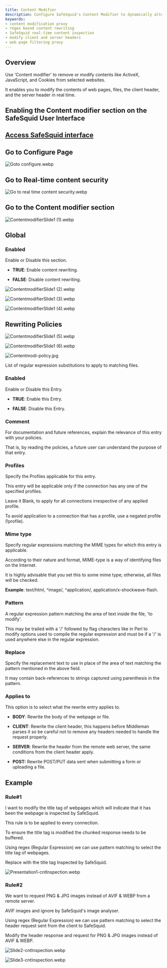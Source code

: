 ```yaml
---
title: Content Modifier  
description: Configure SafeSquid's Content Modifier to dynamically alter HTML, headers, and data in real-time. Remove or replace JavaScript, ActiveX, cookies, and modify content types to improve security and enforce custom web policies.  
keywords:  
- content modification proxy  
- regex based content rewriting  
- SafeSquid real-time content inspection  
- modify client and server headers  
- web page filtering proxy  
---
```


## Overview

Use 'Content modifier' to remove or modify contents like ActiveX, JavaScript, and Cookies from selected websites.

It enables you to modify the contents of web pages, files, the client header, and the server header in real time.

## Enabling the Content modifier section on the SafeSquid User Interface

## [Access SafeSquid interface](/docs/08-SafeSquid%20Interface/Accessing%20the%20SafeSquid%20Interface.md)

## Go to Configure Page

![Goto configure.webp](/img/Configure/Real_Time_Content_Activity/Content_modifier/image1.webp)

## Go to Real-time content security

![Go to real time content security.webp](/img/Configure/Real_Time_Content_Activity/Content_modifier/image2.webp)

## Go to the Content modifier section

![ContentmodifierSlide1 (1).webp](/img/Configure/Real_Time_Content_Activity/Content_modifier/image3.webp)

## Global

### Enabled

Enable or Disable this section.

-   **TRUE**: Enable content rewriting.

-   **FALSE**: Disable content rewriting.

![ContentmodifierSlide1 (2).webp](/img/Configure/Real_Time_Content_Activity/Content_modifier/image4.webp)

![ContentmodifierSlide1 (3).webp](/img/Configure/Real_Time_Content_Activity/Content_modifier/image5.webp)

![ContentmodifierSlide1 (4).webp](/img/Configure/Real_Time_Content_Activity/Content_modifier/image6.webp)

## Rewriting Policies

![ContentmodifierSlide1 (5).webp](/img/Configure/Real_Time_Content_Activity/Content_modifier/image7.webp)

![ContentmodifierSlide1 (6).webp](/img/Configure/Real_Time_Content_Activity/Content_modifier/image8.webp)

![Contentmodi-policy.jpg](/img/Configure/Real_Time_Content_Activity/Content_modifier/image9.webp)

List of regular expression substitutions to apply to matching files.

### Enabled

Enable or Disable this Entry.

-   **TRUE**: Enable this Entry.

-   **FALSE**: Disable this Entry.

### Comment

For documentation and future references, explain the relevance of this entry with your policies.

That is, by reading the policies, a future user can understand the purpose of that entry.

### Profiles

Specify the Profiles applicable for this entry.

This entry will be applicable only if the connection has any one of the specified profiles.

Leave it Blank, to apply for all connections irrespective of any applied profile.

To avoid application to a connection that has a profile, use a negated profile (!profile).

### Mime type

Specify regular expressions matching the MIME types for which this entry is applicable.

According to their nature and format, MIME-type is a way of identifying files on the Internet.

It is highly advisable that you set this to some mime type; otherwise, all files will be checked.

**Example**: text/html, ^image/, ^application/, application/x-shockwave-flash.

### Pattern

A regular expression pattern matching the area of text inside the file, 'to modify'.

This may be trailed with a '/' followed by flag characters like in Perl to modify options used to compile the regular expression and must be if a '/' is used anywhere else in the regular expression.

### Replace

Specify the replacement text to use in place of the area of text matching the pattern mentioned in the above field.

It may contain back-references to strings captured using parenthesis in the pattern.

### Applies to

This option is to select what the rewrite entry applies to.

-   **BODY**: Rewrite the body of the webpage or file.

-   **CLIENT**: Rewrite the client header, this happens before Middleman parses it so be careful not to remove any headers needed to handle the request properly.

-   **SERVER**: Rewrite the header from the remote web server, the same conditions from the client header apply.

-   **POST:** Rewrite POST/PUT data sent when submitting a form or uploading a file.

## Example

### Rule#1

I want to modify the title tag of webpages which will indicate that it has been the webpage is inspected by SafeSquid.

This rule is to be applied to every connection.

To ensure the title tag is modified the chunked response needs to be buffered.

Using regex (Regular Expression) we can use pattern matching to select the title tag of webpages.

Replace with the title tag Inspected by SafeSquid.

![Presentation1-cntInspection.webp](/img/Configure/Real_Time_Content_Activity/Content_modifier/image10.webp)

### Rule#2

We want to request PNG & JPG images instead of AVIF & WEBP from a remote server.

AVIF images and ignore by SafeSquid's image analyser.

Using regex (Regular Expression) we can use pattern matching to select the header request sent from the client to SafeSquid.

Modify the header response and request for PNG & JPG images instead of AVIF & WEBP.

![Slide2-cntInspection.webp](/img/Configure/Real_Time_Content_Activity/Content_modifier/image11.webp)

![Slide3-cntInspection.webp](/img/Configure/Real_Time_Content_Activity/Content_modifier/image12.webp)